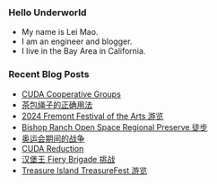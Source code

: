 ### Hello Underworld

- My name is Lei Mao.
- I am an engineer and blogger.
- I live in the Bay Area in California.


### Recent Blog Posts

<!-- BLOG-POST-LIST:START -->
- [CUDA Cooperative Groups](https://leimao.github.io/blog/CUDA-Cooperative-Groups/)
- [茶包绳子的正确用法](https://leimao.github.io/essay/%E8%8C%B6%E5%8C%85%E7%BB%B3%E5%AD%90%E7%9A%84%E6%AD%A3%E7%A1%AE%E7%94%A8%E6%B3%95/)
- [2024 Fremont Festival of the Arts 游览](https://leimao.github.io/life/2024-Fremont-Festival-Arts/)
- [Bishop Ranch Open Space Regional Preserve 徒步](https://leimao.github.io/life/Bishop-Ranch-Open-Space-Regional-Preserve/)
- [奥运会期间的战争](https://leimao.github.io/essay/%E5%A5%A5%E8%BF%90%E4%BC%9A%E6%9C%9F%E9%97%B4%E7%9A%84%E6%88%98%E4%BA%89/)
- [CUDA Reduction](https://leimao.github.io/blog/CUDA-Reduction/)
- [汉堡王 Fiery Brigade 挑战](https://leimao.github.io/essay/2024-Burger-King-Fiery-Brigade-Challenge/)
- [Treasure Island TreasureFest 游览](https://leimao.github.io/life/San-Francisco-Treasure-Island-2024-July-TreasureFest/)
<!-- BLOG-POST-LIST:END -->
